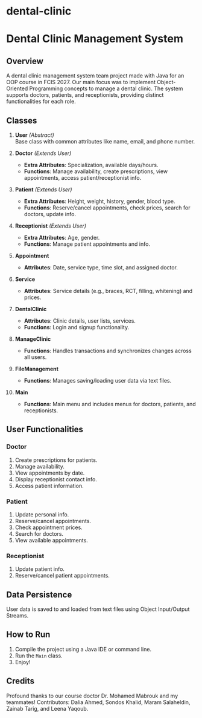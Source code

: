 # dental-clinic
# Dental Clinic Management System

## Overview
A dental clinic management system team project made with Java for an OOP course in FCIS 2027. Our main focus was to implement Object-Oriented Programming concepts to manage a dental clinic. The system supports doctors, patients, and receptionists, providing distinct functionalities for each role.

## Classes

1. **User** *(Abstract)*  
   Base class with common attributes like name, email, and phone number.

2. **Doctor** *(Extends User)*  
   - **Extra Attributes**: Specialization, available days/hours.  
   - **Functions**: Manage availability, create prescriptions, view appointments, access patient/receptionist info.

3. **Patient** *(Extends User)*  
   - **Extra Attributes**: Height, weight, history, gender, blood type.  
   - **Functions**: Reserve/cancel appointments, check prices, search for doctors, update info.

4. **Receptionist** *(Extends User)*  
   - **Extra Attributes**: Age, gender.  
   - **Functions**: Manage patient appointments and info.

5. **Appointment**  
   - **Attributes**: Date, service type, time slot, and assigned doctor.

6. **Service**  
   - **Attributes**: Service details (e.g., braces, RCT, filling, whitening) and prices.

7. **DentalClinic**  
   - **Attributes**: Clinic details, user lists, services.  
   - **Functions**: Login and signup functionality.

8. **ManageClinic**  
   - **Functions**: Handles transactions and synchronizes changes across all users.

9. **FileManagement**  
   - **Functions**: Manages saving/loading user data via text files.

10. **Main**  
    - **Functions**: Main menu and includes menus for doctors, patients, and receptionists.

## User Functionalities

### Doctor
1. Create prescriptions for patients.  
2. Manage availability.  
3. View appointments by date.  
4. Display receptionist contact info.  
5. Access patient information.

### Patient
1. Update personal info.  
2. Reserve/cancel appointments.  
3. Check appointment prices.  
4. Search for doctors.  
5. View available appointments.

### Receptionist
1. Update patient info.  
2. Reserve/cancel patient appointments.

## Data Persistence
User data is saved to and loaded from text files using Object Input/Output Streams.

## How to Run
1. Compile the project using a Java IDE or command line.  
2. Run the `Main` class.  
3. Enjoy!

## Credits
Profound thanks to our course doctor Dr. Mohamed Mabrouk and my teammates!
Contributors: Dalia Ahmed, Sondos Khalid, Maram Salaheldin, Zainab Tarig, and Leena Yaqoub.

